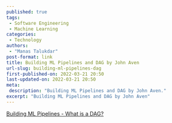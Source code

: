 ```yaml
---
published: true
tags:
 - Software Engineering
 - Machine Learning
categories:
 - Technology
authors:
 - "Manas Talukdar"
post-format: link
title: Building ML Pipelines and DAG by John Aven
url-slug: building-ml-pipelines-dag
first-published-on: 2022-03-21 20:50
last-updated-on: 2022-03-21 20:50
meta:
 description: "Building ML Pipelines and DAG by John Aven."
excerpt: "Building ML Pipelines and DAG by John Aven"
---
```


[Building ML Pipelines - What is a DAG?](https://medium.com/hashmapinc/building-ml-pipelines-8e27344a42d2)
